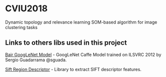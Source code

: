 # CVIU2018
Dynamic topology and relevance learning SOM-based algorithm for image clustering tasks



## Links to others libs used in this project

[Bair GoogLeNet Model](http://caffe.berkeleyvision.org/model_zoo.html) - GoogLeNet Caffe Model trained on ILSVRC 2012 by Sergio Guadarrama @sguada.

[Sift Region Descriptor](http://www.robots.ox.ac.uk/~vgg/research/affine/descriptors.html#binaries) - Library to extract SIFT descriptor features.
